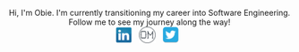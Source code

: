 <p align="center"><span>Hi, I'm Obie. I'm currently transitioning my career into Software Engineering. Follow me to see my journey along the way!</span><br>
    <a href="https://www.linkedin.com/in/obedmunozjr/" rel="noopener" target="_blank"><img height="30" src="./linkedin.png"></a>&nbsp;&nbsp;
    <a href="https://obiemunoz.github.io/phase-0-personal-page/" rel="noopener" target="_blank"><img height="30" src="./OM.png"></a>&nbsp;&nbsp;
    <a href="Https://www.twitter.com/ObieMunoz" rel="noopener" target="_blank"><img height="30" src="./twitter.png"></a>&nbsp;&nbsp;
</p>
